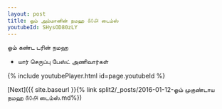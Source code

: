 ```yaml
---
layout: post
title: ஓம் அம்மானின் நமஹ ௧௦௮ டைம்ஸ்
youtubeId: SHysOD80zLY
---
```

 
 
 ஓம் கண்ட டரின் நமஹ  
 
 -  யார் செருப்பு பேஸ்ட் அணிவார்கள் 
 
  
 
  
 
 
 
 
 
 


{% include youtubePlayer.html id=page.youtubeId %}
 
[Next]({{ site.baseurl }}{% link  split2/_posts/2016-01-12-ஓம் முகுண்டாய நமஹ ௧௦௮ டைம்ஸ்.md%})
 
